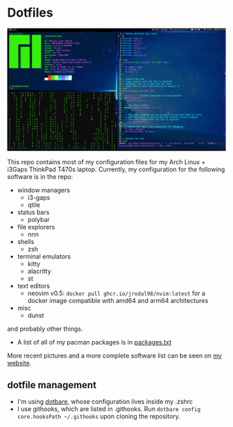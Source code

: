 # Dotfiles

![alt text](Pictures/screenshots/desktop.png "My desktop")

This repo contains most of my configuration files for my Arch Linux + i3Gaps ThinkPad T470s laptop.  Currently, my configuration for the following software is in the repo:

* window managers
  * i3-gaps
  * qtile
* status bars
  * polybar
* file explorers
  * nnn
* shells
  * zsh
* terminal emulators
  * kitty
  * alacritty
  * st
* text editors
  * neovim v0.5: `docker pull ghcr.io/jrodal98/nvim:latest` for a docker image compatible with amd64 and arm64 architectures
* misc
  * dunst

and probably other things.

- A list of all of my pacman packages is in [packages.txt](packages.txt)

More recent pictures and a more complete software list can be seen on [my website](https://www.jrodal.dev/configuration.html).

## dotfile management

* I'm using [dotbare](https://github.com/kazhala/dotbare), whose configuration lives inside my .zshrc
* I use githooks, which are listed in .githooks. Run `dotbare config core.hooksPath ~/.githooks` upon cloning the repository.
